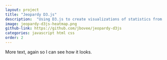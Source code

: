 ```yaml
---
layout: project
title: "Jeopardy D3.js"
description:  "Using D3.js to create visualizations of statistics from Jeopardy games and seasons"
image: jeopardy-d3js-heatmap.png
github-link: https://github.com/jbovee/jeopardy-d3js
categories: javascript html css
order: 2
---
```


More text, again so I can see how it looks.
